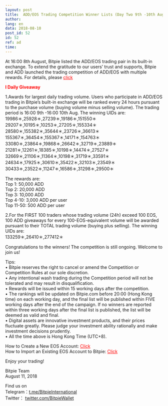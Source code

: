 ```yaml
---
layout: post
title:  ADD/EOS Trading Competition Winner Lists (Day Two 9th -10th Aug.)
author: 
lang: en
data: 2018-08-10
post_id: 52
id: 52
ref: ad
time: 
---
```


At 16:00 8th August, Bitpie listed the ADD/EOS trading pair in its built-in exchange. To extend the gratitude to our users’ trust and supports, Bitpie and ADD launched the trading competition of ADD/EOS with multiple rewards. For details, please <a href=" https://bitpie.com/2018-08-06/addeos-trading-competition-note-en
" target="_blank" style="color:red">click</a>

<strong style="color:red">I Daily Giveaway</strong>

1.Awards for largest daily trading volume. Users who participate in ADD/EOS trading in Bitpie’s built-in exchange will be ranked every 24 hours pursuant to the purchase volume (buying volume minus selling volume). The trading period is 16:00 9th -16:00 10th Aug.
The winning UIDs are:<br/>
19986＊,25928＊,27239＊,19186＊,151550＊<br/>
29207＊,10195＊,10253＊,27205＊,155334＊<br/>
28580＊,155382＊,35644＊,23726＊,36613＊<br/>
155367＊,36454＊,155367＊,14171＊,154763＊<br/>
33080＊,23864＊,19868＊,26642＊,32719＊,23889＊<br/>
21281＊,12261＊,18385＊,10198＊,14474＊,27527＊<br/>
32669＊,21106＊,11364＊,10198＊,31719＊,33591＊<br/>
24634＊,17925＊,30610＊,35422＊,32103＊,23549＊<br/>
30433＊,23522＊,11247＊,16586＊,31298＊,29500＊<br/>

The rewards are:<br/>
Top 1: 50,000 ADD<br/>
Top 2: 20,000 ADD<br/>
Top 3: 10,000 ADD<br/>
Top 4-10: 3,000 ADD per user<br/>
Top 11-50: 500 ADD per user<br/>


2.For the FIRST 100 traders whose trading volume (24h) exceed 100 EOS, 100 ADD giveaways for every 100-EOS-equivalent volume will be awarded pursuant to their TOTAL trading volume (buying plus selling).
The winning UIDs are:<br>
133259＊,26410＊,277412＊ 



Congratulations to the winners! The competition is still ongoing. Welcome to join us!<br/>


Tips:<br/>
• Bitpie reserves the right to cancel or amend the Competition or Competition Rules at our sole discretion.<br/>
• Any intentional wash trading during the Competition period will not be tolerated and may result in disqualification.<br/>
• Rewards will be issued within 15 working days after the competition.<br/>
• The rankings will be updated on Bitpie.com before 20:00 (Hong Kong time) on each working day, and the final list will be published within FIVE working days after the end of the campaign. If no winners are reported within three working days after the final list is published, the list will be deemed as valid and final.<br/>
• Digital assets are innovative investment products, and their prices fluctuate greatly. Please judge your investment ability rationally and make investment decisions prudently.<br/>
• All the time above is Hong Kong Time (UTC+8).<br/>


How to Create a New EOS Account: <a href="http://docs.bitpie.com/en/latest/eosaccount/index.html" target="_blank" style="color:red">Click</a><br/>
How to Import an Existing EOS Account to Bitpie: <a href="http://docs.bitpie.com/en/latest/privateKeyImport/index.html" target="_blank" style="color:red">Click</a>


Enjoy your trading!


Bitpie Team<br/>
August 11, 2018

Find us on<br/>
Telegram：<a href="https://t.me/BitpieInternational" target="_blank">t.me/BitpieInternational</a><br/>
Twitter： <a href="https://twitter.com/BitpieWallet" target="_blank">twitter.com/BitpieWallet</a>
